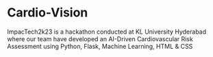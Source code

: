 # Cardio-Vision
ImpacTech2k23 is a hackathon conducted at KL University Hyderabad where our team have developed an AI-Driven Cardiovascular Risk Assessment using Python, Flask, Machine Learning, HTML &amp; CSS

